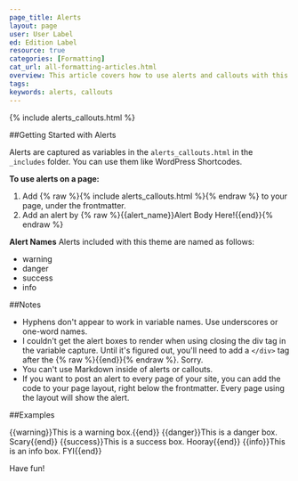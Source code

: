 ```yaml
---
page_title: Alerts
layout: page
user: User Label
ed: Edition Label
resource: true
categories: [Formatting]
cat_url: all-formatting-articles.html
overview: This article covers how to use alerts and callouts with this theme.
tags:
keywords: alerts, callouts
---
```

{% include alerts_callouts.html %}

##Getting Started with Alerts

Alerts are captured as variables in the ```alerts_callouts.html``` in the ```_includes``` folder. You can use them like WordPress Shortcodes.

**To use alerts on a page:**

1. Add {% raw %}{% include alerts_callouts.html %}{% endraw %} to your page, under the frontmatter.
2. Add an alert by {% raw %}{{alert_name}}Alert Body Here!{{end}}</div>{% endraw %}

**Alert Names**
Alerts included with this theme are named as follows:

- warning
- danger
- success
- info

##Notes

- Hyphens don't appear to work in variable names. Use underscores or one-word names.
- I couldn't get the alert boxes to render when using closing the div tag in the variable capture. Until it's figured out, you'll need to add a ```</div>``` tag after the {% raw %}{{end}}{% endraw %}. Sorry.
- You can't use Markdown inside of alerts or callouts.
- If you want to post an alert to every page of your site, you can add the code to your page layout, right below the frontmatter. Every page using the layout will show the alert.


##Examples

{{warning}}This is a warning box.{{end}}</div>
{{danger}}This is a danger box. Scary{{end}}</div>
{{success}}This is a success box. Hooray{{end}}</div>
{{info}}This is an info box. FYI{{end}}</div>
<div>Have fun!</div>
